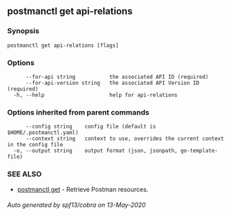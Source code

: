 ## postmanctl get api-relations



### Synopsis



```
postmanctl get api-relations [flags]
```

### Options

```
      --for-api string           the associated API ID (required)
      --for-api-version string   the associated API Version ID (required)
  -h, --help                     help for api-relations
```

### Options inherited from parent commands

```
      --config string    config file (default is $HOME/.postmanctl.yaml)
      --context string   context to use, overrides the current context in the config file
  -o, --output string    output format (json, jsonpath, go-template-file)
```

### SEE ALSO

* [postmanctl get](postmanctl_get.md)	 - Retrieve Postman resources.

###### Auto generated by spf13/cobra on 13-May-2020
